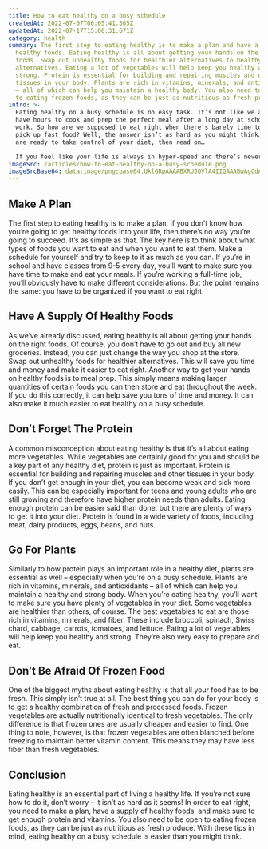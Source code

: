 ```yaml
---
title: How to eat healthy on a busy schedule
createdAt: 2022-07-07T06:05:41.565Z
updatedAt: 2022-07-17T15:00:31.671Z
category: health
summary: The first step to eating healthy is to make a plan and have a supply of
  healthy foods. Eating healthy is all about getting your hands on the right
  foods. Swap out unhealthy foods for healthier alternatives to healthy
  alternatives. Eating a lot of vegetables will help keep you healthy and
  strong. Protein is essential for building and repairing muscles and other
  tissues in your body. Plants are rich in vitamins, minerals, and antioxidants
  – all of which can help you maintain a healthy body. You also need to be open
  to eating frozen foods, as they can be just as nutritious as fresh produce.
intro: >-
  Eating healthy on a busy schedule is no easy task. It’s not like we all
  have hours to cook and prep the perfect meal after a long day at school or
  work. So how are we supposed to eat right when there’s barely time to even
  pick up fast food? Well, the answer isn’t as hard as you might think… If you
  are ready to take control of your diet, then read on…

  If you feel like your life is always in hyper-speed and there’s never enough hours in the day to get everything done, then you know exactly how these pressures can lead to unhealthy eating habits. But that doesn’t have to be the case forever. Even with a busy schedule, it is totally possible for anyone to eat healthy meals regularly.
imageSrc: /articles/how-to-eat-healthy-on-a-busy-schedule.png
imageSrcBase64: data:image/png;base64,UklGRpAAAABXRUJQVlA4IIQAAABwAgCdASoKAAoAAUAmJbACdLoAEI+VnoVNMn4AAP70DL/xQDScmJeiv2n3SNiYt7xFPVJxvpc3K+b4sZnjVNkTSYdrDp7WQVn5/7DwMfK+C/Mj2ArdBkzWQ/yNf/df81wFjGnNBv2mD/zvou79C78oD0w/wFwbsPmpL5Ms39MYaBd5AAA=
---
```


## Make A Plan

The first step to eating healthy is to make a plan. If you don’t know how you’re going to get healthy foods into your life, then there’s no way you’re going to succeed. It’s as simple as that. The key here is to think about what types of foods you want to eat and when you want to eat them. Make a schedule for yourself and try to keep to it as much as you can. If you’re in school and have classes from 9-5 every day, you’ll want to make sure you have time to make and eat your meals. If you’re working a full-time job, you’ll obviously have to make different considerations. But the point remains the same: you have to be organized if you want to eat right.

## Have A Supply Of Healthy Foods

As we’ve already discussed, eating healthy is all about getting your hands on the right foods. Of course, you don’t have to go out and buy all new groceries. Instead, you can just change the way you shop at the store. Swap out unhealthy foods for healthier alternatives. This will save you time and money and make it easier to eat right. Another way to get your hands on healthy foods is to meal prep. This simply means making larger quantities of certain foods you can then store and eat throughout the week. If you do this correctly, it can help save you tons of time and money. It can also make it much easier to eat healthy on a busy schedule.

## Don’t Forget The Protein

A common misconception about eating healthy is that it’s all about eating more vegetables. While vegetables are certainly good for you and should be a key part of any healthy diet, protein is just as important. Protein is essential for building and repairing muscles and other tissues in your body. If you don’t get enough in your diet, you can become weak and sick more easily. This can be especially important for teens and young adults who are still growing and therefore have higher protein needs than adults. Eating enough protein can be easier said than done, but there are plenty of ways to get it into your diet. Protein is found in a wide variety of foods, including meat, dairy products, eggs, beans, and nuts.

## Go For Plants

Similarly to how protein plays an important role in a healthy diet, plants are essential as well – especially when you’re on a busy schedule. Plants are rich in vitamins, minerals, and antioxidants – all of which can help you maintain a healthy and strong body. When you’re eating healthy, you’ll want to make sure you have plenty of vegetables in your diet. Some vegetables are healthier than others, of course. The best vegetables to eat are those rich in vitamins, minerals, and fiber. These include broccoli, spinach, Swiss chard, cabbage, carrots, tomatoes, and lettuce. Eating a lot of vegetables will help keep you healthy and strong. They’re also very easy to prepare and eat.

## Don’t Be Afraid Of Frozen Food

One of the biggest myths about eating healthy is that all your food has to be fresh. This simply isn’t true at all. The best thing you can do for your body is to get a healthy combination of fresh and processed foods. Frozen vegetables are actually nutritionally identical to fresh vegetables. The only difference is that frozen ones are usually cheaper and easier to find. One thing to note, however, is that frozen vegetables are often blanched before freezing to maintain better vitamin content. This means they may have less fiber than fresh vegetables.

## Conclusion

Eating healthy is an essential part of living a healthy life. If you’re not sure how to do it, don’t worry – it isn’t as hard as it seems! In order to eat right, you need to make a plan, have a supply of healthy foods, and make sure to get enough protein and vitamins. You also need to be open to eating frozen foods, as they can be just as nutritious as fresh produce. With these tips in mind, eating healthy on a busy schedule is easier than you might think.
